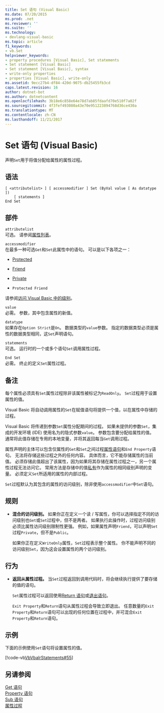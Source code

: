 ```yaml
---
title: Set 语句 (Visual Basic)
ms.date: 07/20/2015
ms.prod: .net
ms.reviewer: ''
ms.suite: ''
ms.technology:
- devlang-visual-basic
ms.topic: article
f1_keywords:
- vb.Set
helpviewer_keywords:
- property procedures [Visual Basic], Set statements
- Set statement [Visual Basic]
- Set statement [Visual Basic], syntax
- write-only properties
- properties [Visual Basic], write-only
ms.assetid: 9ecc27b4-df84-420d-9075-db25455fb3cd
caps.latest.revision: 16
author: dotnet-bot
ms.author: dotnetcontent
ms.openlocfilehash: 3b18e6c858e64e78d7ab85fdaafd70e510f7a02f
ms.sourcegitcommit: 4f3fef493080a43e70e951223894768d36ce430a
ms.translationtype: MT
ms.contentlocale: zh-CN
ms.lasthandoff: 11/21/2017
---
```

# <a name="set-statement-visual-basic"></a>Set 语句 (Visual Basic)
声明`Set`用于将值分配给属性的属性过程。  
  
## <a name="syntax"></a>语法  
  
```  
[ <attributelist> ] [ accessmodifier ] Set (ByVal value [ As datatype ])  
    [ statements ]  
End Set  
```  
  
## <a name="parts"></a>部件  
 `attributelist`  
 可选。 请参阅[属性列表](../../../visual-basic/language-reference/statements/attribute-list.md)。  
  
 `accessmodifier`  
 在最多一种可选`Get`和`Set`此属性中的语句。 可以是以下各项之一：  
  
-   [Protected](../../../visual-basic/language-reference/modifiers/protected.md)  
  
-   [Friend](../../../visual-basic/language-reference/modifiers/friend.md)  
  
-   [Private](../../../visual-basic/language-reference/modifiers/private.md)  
  
-   `Protected Friend`  
  
 请参阅[访问 Visual Basic 中的级别](../../../visual-basic/programming-guide/language-features/declared-elements/access-levels.md)。  
  
 `value`  
 必需。 参数，其中包含属性的新值。  
  
 `datatype`  
 如果存在`Option Strict`是`On`。 数据类型的`value`参数。 指定的数据类型必须是属性的数据类型相同，这`Set`声明语句。  
  
 `statements`  
 可选。 运行时的一个或多个语句`Set`调用属性过程。  
  
 `End Set`  
 必需。 终止的定义`Set`属性过程。  
  
## <a name="remarks"></a>备注  
 每个属性必须具有`Set`属性过程除非该属性被标记为`ReadOnly`。 `Set`过程用于设置属性的值。  
  
 Visual Basic 将自动调用属性的`Set`在赋值语句将提供一个值，以在属性中存储的过程。  
  
 Visual Basic 将传递到参数`Set`属性分配期间的过程。 如果未提供的参数`Set`，集成的开发环境 (IDE) 使用名为的隐式参数`value`。 参数包含要分配给属性的值。 通常将此值存储在专用的本地变量，并将其返回每当`Get`调用过程。  
  
 属性声明的主体可以包含仅属性的`Get`和`Set`之间过程[属性语句](../../../visual-basic/language-reference/statements/property-statement.md)和`End Property`语句。 无法将存储这些过程之外的任何内容。 具体而言，它不能存储属性的当前值。 必须存储此值超出了该属性，因为如果将其存储在属性过程之一，另一个属性过程无法访问它。 常用方法是存储中的值[私有](../../../visual-basic/language-reference/modifiers/private.md)作为属性的相同级别声明的变量。 必须定义`Set`所适用的属性的内部过程。  
  
 `Set`过程默认为其包含的属性的访问级别，除非使用`accessmodifier`中`Set`语句。  
  
## <a name="rules"></a>规则  
  
-   **混合的访问级别。** 如果你正在定义一个读 / 写属性，你可以选择指定不同的访问级别也`Get`或`Set`过程中，但不是两者。 如果执行此操作时，过程访问级别必须比属性访问级别限制性更强。 例如，如果属性声明`Friend`，可以声明`Set`过程`Private`，但不是`Public`。  
  
     如果你正在定义`WriteOnly`属性，`Set`过程表示整个属性。 你不能声明不同的访问级别`Set`，因为这会设置属性的两个访问级别。  
  
## <a name="behavior"></a>行为  
  
-   **返回从属性过程。** 当`Set`过程返回到调用代码时，将会继续执行提供了要存储的值的语句。  
  
     `Set`属性过程可以返回使用[Return 语句](../../../visual-basic/language-reference/statements/return-statement.md)或[退出语句](../../../visual-basic/language-reference/statements/exit-statement.md)。  
  
     `Exit Property`和`Return`语句从属性过程会导致立即退出。 任意数量的`Exit Property`和`Return`语句可以出现的任何位置在过程中，并可混合`Exit Property`和`Return`语句。  
  
## <a name="example"></a>示例  
 下面的示例使用`Set`语句将设置属性的值。  
  
 [!code-vb[VbVbalrStatements#55](../../../visual-basic/language-reference/error-messages/codesnippet/VisualBasic/set-statement_1.vb)]  
  
## <a name="see-also"></a>另请参阅  
 [Get 语句](../../../visual-basic/language-reference/statements/get-statement.md)  
 [Property 语句](../../../visual-basic/language-reference/statements/property-statement.md)  
 [Sub 语句](../../../visual-basic/language-reference/statements/sub-statement.md)  
 [属性过程](../../../visual-basic/programming-guide/language-features/procedures/property-procedures.md)
